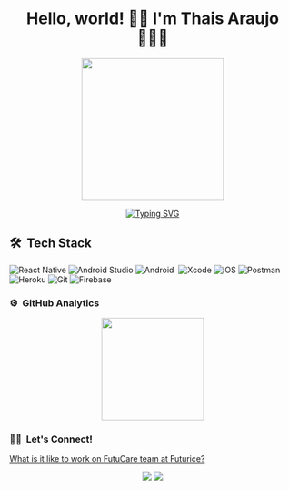 <h1 align="center">Hello, world! 👋🏽 I'm Thais Araujo 👩🏽‍💻	 </h1>

<p align="center">
<img src="https://i.giphy.com/media/v1.Y2lkPTc5MGI3NjExaTY2dTF3NDlvcjdlcjZ3b2dqajZsdWUwNzdoMGF6cjdpM21nbTJ4dCZlcD12MV9pbnRlcm5hbF9naWZfYnlfaWQmY3Q9Zw/eSusqLLJnSlq0/giphy.gif" width="250">
</p>

<p align="center">
<a href="https://git.io/typing-svg"><img src="https://readme-typing-svg.demolab.com?font=Fira+Code&pause=1000&color=226C03&width=435&lines=Mobile+Developer&center=true" alt="Typing SVG" /></a></p>


<!--
- 🔭 I’m currently working on ...
- 🌱 I’m currently learning ...
- 👯 I’m looking to collaborate on ...
- 🤔 I’m looking for help with ...
- 💬 Ask me about ...
- 📫 How to reach me: ...
- 😄 Pronouns: ...
- ⚡ Fun fact: ...

-->

## 🛠 &nbsp;Tech Stack

![React Native](https://img.shields.io/badge/react_native-%2320232a.svg?style=for-the-badge&logo=react&logoColor=%2361DAFB)
![Android Studio](https://img.shields.io/badge/android%20studio-346ac1?style=for-the-badge&logo=android%20studio&logoColor=white)
![Android](https://img.shields.io/badge/Android-3DDC84?style=for-the-badge&logo=android&logoColor=white)&nbsp;
![Xcode](https://img.shields.io/badge/Xcode-007ACC?style=for-the-badge&logo=Xcode&logoColor=white)
![iOS](https://img.shields.io/badge/iOS-000000?style=for-the-badge&logo=ios&logoColor=white)
![Postman](https://img.shields.io/badge/Postman-FF6C37?style=for-the-badge&logo=postman&logoColor=white)
![Heroku](https://img.shields.io/badge/heroku-%23430098.svg?style=for-the-badge&logo=heroku&logoColor=white)
![Git](https://img.shields.io/badge/git-%23F05033.svg?style=for-the-badge&logo=git&logoColor=white)
![Firebase](https://img.shields.io/badge/firebase-ffca28?style=for-the-badge&logo=firebase&logoColor=black)&nbsp;



### ⚙️ &nbsp;GitHub Analytics

<p align="center">
<a href="https://github.com/thaiscristine">
  <img height="180em" src="https://github-readme-stats-eight-theta.vercel.app/api?username=thaiscristine&show_icons=true&theme=ambient_gradient&include_all_commits=true&count_private=true"/>
</a>
</p>  
  
  ### 🤝🏻 &nbsp;Let's Connect!

[What is it like to work on FutuCare team at Futurice?](https://www.linkedin.com/pulse/futucarean-day-thais-araujo-jenna-salo)

<p align="center">
<a href="https://www.linkedin.com/in/this-cristine" target="_blank"><img src="https://img.shields.io/badge/linkedin-%230077B5.svg?style=for-the-badge&logo=linkedin&logoColor=white"/></a>
<a href="mailto:this.cristine06@gmail.com"><img src="https://img.shields.io/badge/Gmail-D14836?style=for-the-badge&logo=gmail&logoColor=white"/></a>
